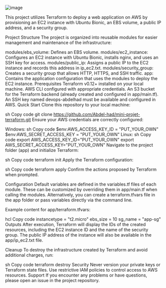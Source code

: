![image](https://github.com/user-attachments/assets/83452432-e351-470b-b234-cc730f9d50e1)


This project utilizes Terraform to deploy a web application on AWS by provisioning an EC2 instance with Ubuntu Bionic, an EBS volume, a public IP address, and a security group.

Project Structure
The project is organized into reusable modules for easier management and maintenance of the infrastructure:

modules/ebs_volume: Defines an EBS volume.
modules/ec2_instance: Configures an EC2 instance with Ubuntu Bionic, installs nginx, and uses an SSH key for access.
modules/public_ip: Assigns a public IP to the EC2 instance and records this address in ip_ec2.txt.
modules/security_group: Creates a security group that allows HTTP, HTTPS, and SSH traffic.
app: Contains the application configuration that uses the modules to deploy the EC2 instance.
Prerequisites
Terraform v0.12+ installed on your local machine.
AWS CLI configured with appropriate credentials.
An S3 bucket for the Terraform backend (already created and configured in app/main.tf).
An SSH key named devops-abdelhad must be available and configured in AWS.
Quick Start
Clone this repository to your local machine:

sh
Copy code
git clone https://github.com/Abdel-had/mini-projet-terraform.git
Ensure your AWS credentials are correctly configured:

Windows:
sh
Copy code
$env:AWS_ACCESS_KEY_ID = "PUT_YOUR_OWN"
$env:AWS_SECRET_ACCESS_KEY = "PUT_YOUR_OWN"
Linux:
sh
Copy code
export AWS_ACCESS_KEY_ID="PUT_YOUR_OWN"
export AWS_SECRET_ACCESS_KEY="PUT_YOUR_OWN"
Navigate to the project folder (app) and initialize Terraform:

sh
Copy code
terraform init
Apply the Terraform configuration:

sh
Copy code
terraform apply
Confirm the actions proposed by Terraform when prompted.

Configuration
Default variables are defined in the variables.tf files of each module. These can be customized by overriding them in app/main.tf when calling the modules. 
Alternatively, you can create a terraform.tfvars file in the app folder or pass variables directly via the command line.

Example content for app/terraform.tfvars:

hcl
Copy code
instancetype = "t2.micro"
ebs_size = 10
sg_name = "app-sg"
Outputs
After execution, Terraform will display the IDs of the created resources, including the EC2 instance ID and the name of the security group. The public IP address of the instance will also be available in the app/ip_ec2.txt file.

Cleanup
To destroy the infrastructure created by Terraform and avoid additional charges, run:

sh
Copy code
terraform destroy
Security
Never version your private keys or Terraform state files.
Use restrictive IAM policies to control access to AWS resources.
Support
If you encounter any problems or have questions, please open an issue in the project repository.

